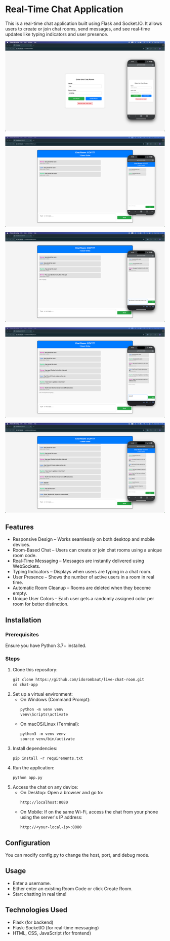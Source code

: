 # Real-Time Chat Application

This is a real-time chat application built using Flask and Socket.IO. It allows users to create or join chat rooms, send messages, and see real-time updates like typing indicators and user presence.

![Home](https://github.com/idorombaut/live-chat-room/blob/main/screenshots/home.png)

![Chat Room](https://github.com/idorombaut/live-chat-room/blob/main/screenshots/chat_room.png)

![Chatting 1](https://github.com/idorombaut/live-chat-room/blob/main/screenshots/chatting1.png)

![Chatting 2](https://github.com/idorombaut/live-chat-room/blob/main/screenshots/chatting2.png)

![Chatting 3](https://github.com/idorombaut/live-chat-room/blob/main/screenshots/chatting3.png)

## Features
- Responsive Design – Works seamlessly on both desktop and mobile devices.
- Room-Based Chat – Users can create or join chat rooms using a unique room code.
- Real-Time Messaging – Messages are instantly delivered using WebSockets.
- Typing Indicators – Displays when users are typing in a chat room.
- User Presence – Shows the number of active users in a room in real time.
- Automatic Room Cleanup – Rooms are deleted when they become empty.
- Unique User Colors – Each user gets a randomly assigned color per room for better distinction.

## Installation

### Prerequisites
Ensure you have Python 3.7+ installed.

### Steps
1. Clone this repository:
   ```
   git clone https://github.com/idorombaut/live-chat-room.git
   cd chat-app
   ```
2. Set up a virtual environment:
   - On Windows (Command Prompt):
     ```
     python -m venv venv
     venv\Scripts\activate
     ```
   - On macOS/Linux (Terminal):
     ```
     python3 -m venv venv
     source venv/bin/activate
     ```
3. Install dependencies:
   ```
   pip install -r requirements.txt
   ```
4. Run the application:
   ```
   python app.py
   ```
5. Access the chat on any device:
   - On Desktop: Open a browser and go to:
     ```
     http://localhost:8080
     ```
   - On Mobile: If on the same Wi-Fi, access the chat from your phone using the server's IP address:
     ```
     http://<your-local-ip>:8080
     ```

## Configuration
You can modify config.py to change the host, port, and debug mode.

## Usage
- Enter a username.
- Either enter an existing Room Code or click Create Room.
- Start chatting in real time!

## Technologies Used
- Flask (for backend)
- Flask-SocketIO (for real-time messaging)
- HTML, CSS, JavaScript (for frontend)
